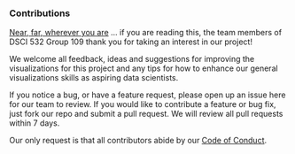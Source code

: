 ### Contributions  

[Near, far, wherever you are](https://www.youtube.com/watch?v=PtS45bh_INY) ... if you are reading this, the team members of DSCI 532 Group 109 thank you for taking an interest in our project!  

We welcome all feedback, ideas and suggestions for improving the visualizations for this project and any tips for how to enhance our general visualizations skills as aspiring data scientists.  

If you notice a bug, or have a feature request, please open up an issue here for our team to review. If you would like to contribute a feature or bug fix, just fork our repo and submit a pull request. We will review all pull requests within 7 days. 

Our only request is that all contributors abide by our [Code of Conduct](https://github.com/UBC-MDS/DSCI_532_GROUP_109/blob/master/code_of_conduct.md).

